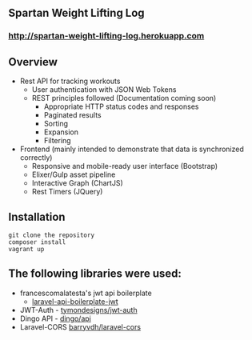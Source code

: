 ## Spartan Weight Lifting Log    
### http://spartan-weight-lifting-log.herokuapp.com

## Overview
* Rest API for tracking workouts 
    * User authentication with JSON Web Tokens
    * REST principles followed (Documentation coming soon)
        * Appropriate HTTP status codes and responses
        * Paginated results 
        * Sorting 
        * Expansion
        * Filtering 
* Frontend (mainly intended to demonstrate that data is synchronized correctly)
    * Responsive and mobile-ready user interface (Bootstrap)
    * Elixer/Gulp asset pipeline
    * Interactive Graph (ChartJS)
    * Rest Timers (JQuery)

## Installation

    git clone the repository
    composer install
    vagrant up

## The following libraries were used:
* francescomalatesta's jwt api boilerplate 
    * [laravel-api-boilerplate-jwt](https://github.com/francescomalatesta/laravel-api-boilerplate-jwt)
* JWT-Auth - [tymondesigns/jwt-auth](https://github.com/tymondesigns/jwt-auth)
* Dingo API - [dingo/api](https://github.com/dingo/api)
* Laravel-CORS [barryvdh/laravel-cors](http://github.com/barryvdh/laravel-cors)
